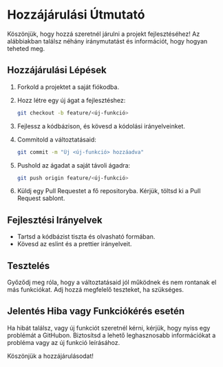 # Hozzájárulási Útmutató

Köszönjük, hogy hozzá szeretnél járulni a projekt fejlesztéséhez! Az alábbiakban találsz néhány iránymutatást és információt, hogy hogyan teheted meg.

## Hozzájárulási Lépések

1. Forkold a projektet a saját fiókodba.
2. Hozz létre egy új ágat a fejlesztéshez:

    ```bash
    git checkout -b feature/<új-funkció>
    ```

3. Fejlessz a kódbázison, és kövesd a kódolási irányelveinket.

4. Commitold a változtatásaid:

    ```bash
    git commit -m "Új <új-funkció> hozzáadva"
    ```

5. Pushold az ágadat a saját távoli ágadra:

    ```bash
    git push origin feature/<új-funkció>
    ```

6. Küldj egy Pull Requestet a fő repositoryba. Kérjük, töltsd ki a Pull Request sablont.

## Fejlesztési Irányelvek

- Tartsd a kódbázist tiszta és olvasható formában.
- Kövesd az eslint és a prettier irányelveit.

## Tesztelés

Győződj meg róla, hogy a változtatásaid jól működnek és nem rontanak el más funkciókat. Adj hozzá megfelelő teszteket, ha szükséges.

## Jelentés Hiba vagy Funkciókérés esetén

Ha hibát találsz, vagy új funkciót szeretnél kérni, kérjük, hogy nyiss egy problémát a GitHubon. Biztosítsd a lehető leghasznosabb információkat a probléma vagy az új funkció leírásához.

Köszönjük a hozzájárulásodat!
